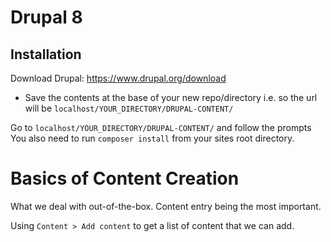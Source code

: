 # Drupal 8

## Installation

Download Drupal: https://www.drupal.org/download

- Save the contents at the base of your new repo/directory i.e. so the url will be `localhost/YOUR_DIRECTORY/DRUPAL-CONTENT/`

Go to `localhost/YOUR_DIRECTORY/DRUPAL-CONTENT/` and follow the prompts
You also need to run `composer install` from your sites root directory.

# Basics of Content Creation

What we deal with out-of-the-box. Content entry being the most important.

Using `Content > Add content` to get a list of content that we can add.
